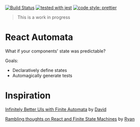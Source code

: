 [![Build Status](https://travis-ci.org/MicheleBertoli/react-automata.svg?branch=master)](https://travis-ci.org/MicheleBertoli/react-automata)
[![tested with jest](https://img.shields.io/badge/tested_with-jest-99424f.svg)](https://github.com/facebook/jest)
[![code style: prettier](https://img.shields.io/badge/code_style-prettier-ff69b4.svg)](https://github.com/prettier/prettier)

> This is a work in progress

# React Automata

What if your components' state was predictable?

Goals:
- Declaratively define states
- Automagically generate tests

# Inspiration

[Infinitely Better UIs with Finite Automata](https://www.youtube.com/watch?v=VU1NKX6Qkxc) by [David](https://twitter.com/DavidKPiano)

[Rambling thoughts on React and Finite State Machines](https://www.youtube.com/watch?v=MkdV2-U16tc) by [Ryan](https://twitter.com/ryanflorence)
